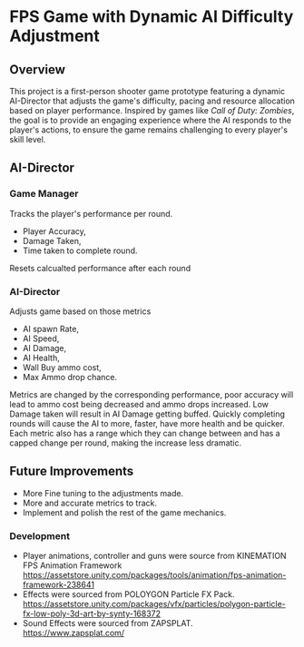 # FPS Game with Dynamic AI Difficulty Adjustment 

## Overview 
This project is a first-person shooter game prototype featuring a dynamic AI-Director that adjusts the game's difficulty, pacing and resource allocation based on player performance. Inspired by games like _Call of Duty: Zombies_, the goal is to provide an engaging experience where the AI responds to the player's actions, to ensure the game remains challenging to every player's skill level.

## AI-Director  
### Game Manager

Tracks the player's performance per round.
  - Player Accuracy,
  - Damage Taken,
  - Time taken to complete round. 
    
Resets calcualted performance after each round

### AI-Director

Adjusts game based on those metrics
  - AI spawn Rate,
  - AI Speed,
  - AI Damage,
  - AI Health,
  - Wall Buy ammo cost,
  - Max Ammo drop chance. 

Metrics are changed by the corresponding performance, poor accuracy will lead to ammo cost being decreased and ammo drops increased. Low Damage taken will result in AI Damage getting buffed. Quickly completing rounds will cause the AI to more, faster, have more health and be quicker. 
Each metric also has a range which they can change between and has a capped change per round, making the increase less dramatic. 

## Future Improvements 

-  More Fine tuning to the adjustments made.
-  More and accurate metrics to track.
-  Implement and polish the rest of the game mechanics. 

### Development
  - Player animations, controller and guns were source from KINEMATION FPS Animation Framework https://assetstore.unity.com/packages/tools/animation/fps-animation-framework-238641
  - Effects were sourced from POLOYGON Particle FX Pack. https://assetstore.unity.com/packages/vfx/particles/polygon-particle-fx-low-poly-3d-art-by-synty-168372
  - Sound Effects were sourced from ZAPSPLAT. https://www.zapsplat.com/
    
